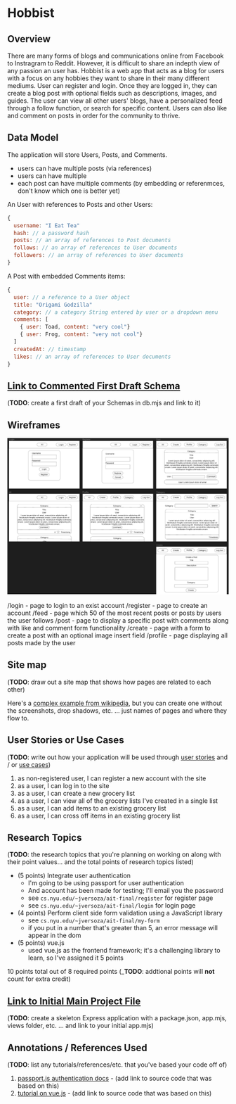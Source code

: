 # Hobbist

## Overview

There are many forms of blogs and communications online from Facebook to Instragram to Reddit. However, it is difficult to share an indepth view of any passion an user has. Hobbist is a web app that acts as a blog for users with a focus on any hobbies they want to share in their many different mediums. User can register and login. Once they are logged in, they can create a blog post with optional fields such as descriptions, images, and guides. The user can view all other users' blogs, have a personalized feed through a follow function, or search for specific content. Users can also like and comment on posts in order for the community to thrive.

## Data Model

The application will store Users, Posts, and Comments.

* users can have multiple posts (via references)
* users can have multiple 
* each post can have multiple comments (by embedding or referenmces, don't know which one is better yet)

An User with references to Posts and other Users:

```javascript
{
  username: "I Eat Tea"
  hash: // a password hash
  posts: // an array of references to Post documents
  follows: // an array of references to User documents
  followers: // an array of references to User documents
}
```

A Post with embedded Comments items:

```javascript
{
  user: // a reference to a User object
  title: "Origami Godzilla"
  category: // a category String entered by user or a dropdown menu
  comments: [
    { user: Toad, content: "very cool"}
    { user: Frog, content: "very not cool"}
  ]
  createdAt: // timestamp
  likes: // an array of references to User documents
}
```


## [Link to Commented First Draft Schema](db.mjs) 

(__TODO__: create a first draft of your Schemas in db.mjs and link to it)

## Wireframes

![Wireframe](documentation/wireframe.png)

/login - page to login to an exist account
/register - page to create an account
/feed - page which 50 of the most recent posts or posts by users the user follows
/post - page to display a specific post with comments along with like and comment form functionality
/create - page with a form to create a post with an optional image insert field
/profile - page displaying all posts made by the user

## Site map

(__TODO__: draw out a site map that shows how pages are related to each other)

Here's a [complex example from wikipedia](https://upload.wikimedia.org/wikipedia/commons/2/20/Sitemap_google.jpg), but you can create one without the screenshots, drop shadows, etc. ... just names of pages and where they flow to.

## User Stories or Use Cases

(__TODO__: write out how your application will be used through [user stories](http://en.wikipedia.org/wiki/User_story#Format) and / or [use cases](https://en.wikipedia.org/wiki/Use_case))

1. as non-registered user, I can register a new account with the site
2. as a user, I can log in to the site
3. as a user, I can create a new grocery list
4. as a user, I can view all of the grocery lists I've created in a single list
5. as a user, I can add items to an existing grocery list
6. as a user, I can cross off items in an existing grocery list

## Research Topics

(__TODO__: the research topics that you're planning on working on along with their point values... and the total points of research topics listed)

* (5 points) Integrate user authentication
    * I'm going to be using passport for user authentication
    * And account has been made for testing; I'll email you the password
    * see <code>cs.nyu.edu/~jversoza/ait-final/register</code> for register page
    * see <code>cs.nyu.edu/~jversoza/ait-final/login</code> for login page
* (4 points) Perform client side form validation using a JavaScript library
    * see <code>cs.nyu.edu/~jversoza/ait-final/my-form</code>
    * if you put in a number that's greater than 5, an error message will appear in the dom
* (5 points) vue.js
    * used vue.js as the frontend framework; it's a challenging library to learn, so I've assigned it 5 points

10 points total out of 8 required points (___TODO__: addtional points will __not__ count for extra credit)


## [Link to Initial Main Project File](app.mjs) 

(__TODO__: create a skeleton Express application with a package.json, app.mjs, views folder, etc. ... and link to your initial app.mjs)

## Annotations / References Used

(__TODO__: list any tutorials/references/etc. that you've based your code off of)

1. [passport.js authentication docs](http://passportjs.org/docs) - (add link to source code that was based on this)
2. [tutorial on vue.js](https://vuejs.org/v2/guide/) - (add link to source code that was based on this)

